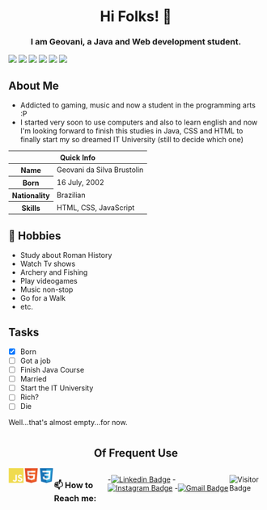 <h1 align="center">Hi Folks! 👋</h1>
<h3 align="center">I am Geovani, a Java and Web development student.</h3>
<p>
  <p>
    <img src="https://img.shields.io/badge/-Github-181717?style=flat-square&logo=GitHub&logoColor=white"/>
    <img src="https://img.shields.io/badge/-Git-F44D27?style=flat-square&logo=Git&logoColor=white"/>
    <img src="https://img.shields.io/badge/-Trello-0079BF?style=flat-square&logo=Trello&logoColor=white"/>
    <img src="https://img.shields.io/badge/-MySQL-F29111?style=flat-square&logo=MySQL&logoColor=white"/>
    <img src="https://img.shields.io/badge/-HTML5-E34F26?style=flat-square&logo=HTML5&logoColor=white"/>
    <img src="https://img.shields.io/badge/-CSS3-1572B6?style=flat-square&logo=CSS3&logoColor=white"/>
  </p>
</p>

## About Me

- Addicted to gaming, music and now a student in the programming arts :P
- I started very soon to use computers and also to learn english and now I'm looking forward to finish this studies in Java, CSS and HTML to finally start my so dreamed IT University (still to decide which one) 

<table>
<thead>
<tr>
<th colspan="2">Quick Info</th>
</tr>
</thead>
<tbody>
<tr><th scope='row'>Name</th><td>Geovani da Silva Brustolin</td></tr>
<tr><th scope='row'>Born</th><td><time datetime="2002-07-16 18:00">16 July, 2002</time></td></tr>
<tr><th scope='row'>Nationality</th><td>Brazilian</td></tr>
<tr><th scope='row'>Skills</th><td>HTML, CSS, JavaScript</td></tr>
</tbody>
</table>


## 📅 Hobbies
- Study about Roman History
- Watch Tv shows
- Archery and Fishing
- Play videogames
- Music non-stop
- Go for a Walk
- etc.


## Tasks

- [x] Born
- [ ] Got a job
- [ ] Finish Java Course
- [ ] Married
- [ ] Start the IT University
- [ ] Rich?
- [ ] Die

Well...that's almost empty...for now.


#
<h2 style="display: flex;justify-content: center;">Of Frequent Use</h2>

  <div style="display: flex;justify-content: center"><br>
  <img align="center" alt="Rafa-Js" height="30" width="40" src="https://raw.githubusercontent.com/devicons/devicon/master/icons/javascript/javascript-plain.svg">
  <img align="center" alt="Rafa-HTML" height="30" width="40" src="https://raw.githubusercontent.com/devicons/devicon/master/icons/html5/html5-original.svg">
  <img align="center" alt="Rafa-CSS" height="30" width="40" src="https://raw.githubusercontent.com/devicons/devicon/master/icons/css3/css3-original.svg">


### 📫 How to Reach me:

-[![Linkedin Badge](https://img.shields.io/badge/-geovanisilva-blue?style=flat-square&logo=Linkedin&logoColor=white&link=https://www.linkedin.com/in/geovani-da-silva-brustolin-278600235/)](https://www.linkedin.com/in/geovani-da-silva-brustolin-278600235/)
-[![Instagram Badge](https://img.shields.io/badge/-neonvision2.0-purple?style=flat-square&logo=instagram&logoColor=white&link=https://instagram.com/neonvision2.0/)](https://instagram.com/neonvision2.0)
-[![Gmail Badge](https://img.shields.io/badge/-rumblycactus3@gmail.com-c14438?style=flat-square&logo=Gmail&logoColor=white&link=mailto:rumblycactus3@gmail.com)](mailto:rumblycactus3@gmail.com)


![Visitor Badge](https://visitor-badge.laobi.icu/badge?page_id=Geo-Silva.Geo-Silva)

